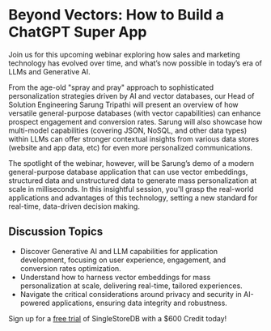 # Beyond Vectors: How to Build a ChatGPT Super App

Join us for this upcoming webinar exploring how sales and marketing technology has evolved over time, and what’s now possible in today’s era of LLMs and Generative AI.

From the age-old "spray and pray" approach to sophisticated personalization strategies driven by AI and vector databases, our Head of Solution Engineering Sarung Tripathi will present an overview of how versatile general-purpose databases (with vector capabilities) can enhance prospect engagement and conversion rates. Sarung will also showcase how multi-model capabilities (covering JSON, NoSQL, and other data types) within LLMs can offer stronger contextual insights from various data stores (website and app data, etc) for even more personalized communications.

The spotlight of the webinar, however, will be Sarung’s demo of a modern general-purpose database application that can use vector embeddings, structured data and unstructured data to generate mass personalization at scale in milliseconds. In this insightful session, you'll grasp the real-world applications and advantages of this technology, setting a new standard for real-time, data-driven decision making.

## Discussion Topics

- Discover Generative AI and LLM capabilities for application development, focusing on user experience, engagement, and conversion rates optimization.
- Understand how to harness vector embeddings for mass personalization at scale, delivering real-time, tailored experiences.
- Navigate the critical considerations around privacy and security in AI-powered applications, ensuring data integrity and robustness.

Sign up for a [free trial](http://bit.ly/beyond-vectors-raffle) of SingleStoreDB with a $600 Credit today!
